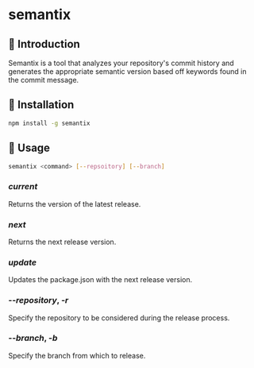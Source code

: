 # semantix
## 🌠 Introduction
Semantix is a tool that analyzes your repository's commit history and generates the appropriate semantic version based off keywords found in the commit message.
## 🚀 Installation
```sh
npm install -g semantix
```
## 🔨 Usage
```sh
semantix <command> [--repsoitory] [--branch]
```
### *current*
Returns the version of the latest release.
### *next*
Returns the next release version.
### *update*
Updates the package.json with the next release version.
### --*repository*, -*r*
Specify the repository to be considered during the release process.

### --*branch*, -*b*
Specify the branch from which to release.